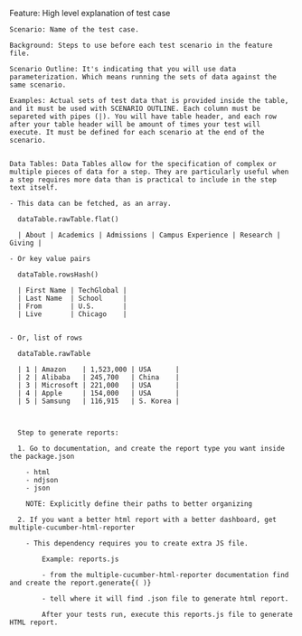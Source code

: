 Feature: High level explanation of test case

	Scenario: Name of the test case.

	Background: Steps to use before each test scenario in the feature file.

	Scenario Outline: It's indicating that you will use data parameterization. Which means running the sets of data against the same scenario.

	Examples: Actual sets of test data that is provided inside the table, and it must be used with SCENARIO OUTLINE. Each column must be separeted with pipes (|). You will have table header, and each row after your table header will be amount of times your test will execute. It must be defined for each scenario at the end of the scenario.


	Data Tables: Data Tables allow for the specification of complex or multiple pieces of data for a step. They are particularly useful when a step requires more data than is practical to include in the step text itself.

	- This data can be fetched, as an array.

	  dataTable.rawTable.flat() 

      | About | Academics | Admissions | Campus Experience | Research | Giving |

	- Or key value pairs

	  dataTable.rowsHash()

	  | First Name | TechGlobal |
      | Last Name  | School     |
      | From       | U.S.       |
      | Live       | Chicago    |


    - Or, list of rows

      dataTable.rawTable

      | 1 | Amazon    | 1,523,000 | USA      |
      | 2 | Alibaba   | 245,700   | China    |
      | 3 | Microsoft | 221,000   | USA      |
      | 4 | Apple     | 154,000   | USA      |
      | 5 | Samsung   | 116,915   | S. Korea |



      Step to generate reports:

      1. Go to documentation, and create the report type you want inside the package.json

      	- html
      	- ndjson
      	- json

      	NOTE: Explicitly define their paths to better organizing

      2. If you want a better html report with a better dashboard, get multiple-cucumber-html-reporter

      	- This dependency requires you to create extra JS file. 

      		Example: reports.js

      		- from the multiple-cucumber-html-reporter documentation find and create the report.generate{( )}

      		- tell where it will find .json file to generate html report.

      		After your tests run, execute this reports.js file to generate HTML report.